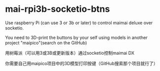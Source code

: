 # mai-rpi3b-socketio-btns
Use raspberry Pi (can use 3 or 3b or later) to control maimai deluxe over socketio.

You need to 3D-print the buttons by your self using models in another project "maipico"(search on the GitHub)

用树莓派（可以用3或3B或更新版本）通过socketio控制maimai DX

你需要自己用maipico项目中的3D模型打印按键（GitHub搜索那个项目就行了）
